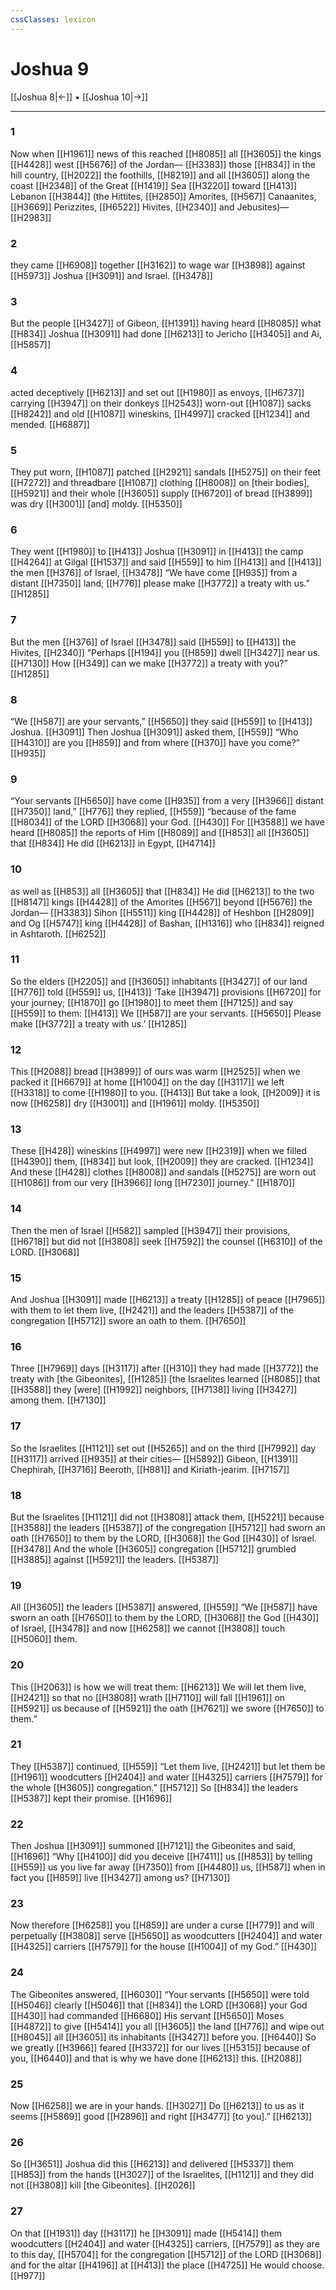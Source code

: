 ```yaml
---
cssClasses: lexicon
---
```


# Joshua 9

[[Joshua 8|←]] • [[Joshua 10|→]]

---

### 1
Now when [[H1961]] news of this reached [[H8085]] all [[H3605]] the kings [[H4428]] west [[H5676]] of the Jordan— [[H3383]] those [[H834]] in the hill country, [[H2022]] the foothills, [[H8219]] and all [[H3605]] along the coast [[H2348]] of the Great [[H1419]] Sea [[H3220]] toward [[H413]] Lebanon [[H3844]] (the Hittites, [[H2850]] Amorites, [[H567]] Canaanites, [[H3669]] Perizzites, [[H6522]] Hivites, [[H2340]] and Jebusites)— [[H2983]]

### 2
they came [[H6908]] together [[H3162]] to wage war [[H3898]] against [[H5973]] Joshua [[H3091]] and Israel. [[H3478]]

### 3
But the people [[H3427]] of Gibeon, [[H1391]] having heard [[H8085]] what [[H834]] Joshua [[H3091]] had done [[H6213]] to Jericho [[H3405]] and Ai, [[H5857]]

### 4
acted deceptively [[H6213]] and set out [[H1980]] as envoys, [[H6737]] carrying [[H3947]] on their donkeys [[H2543]] worn-out [[H1087]] sacks [[H8242]] and old [[H1087]] wineskins, [[H4997]] cracked [[H1234]] and mended. [[H6887]]

### 5
They put worn, [[H1087]] patched [[H2921]] sandals [[H5275]] on their feet [[H7272]] and threadbare [[H1087]] clothing [[H8008]] on [their bodies], [[H5921]] and their whole [[H3605]] supply [[H6720]] of bread [[H3899]] was dry [[H3001]] [and] moldy. [[H5350]]

### 6
They went [[H1980]] to [[H413]] Joshua [[H3091]] in [[H413]] the camp [[H4264]] at Gilgal [[H1537]] and said [[H559]] to him [[H413]] and [[H413]] the men [[H376]] of Israel, [[H3478]] “We have come [[H935]] from a distant [[H7350]] land; [[H776]] please make [[H3772]] a treaty with us.” [[H1285]]

### 7
But the men [[H376]] of Israel [[H3478]] said [[H559]] to [[H413]] the Hivites, [[H2340]] “Perhaps [[H194]] you [[H859]] dwell [[H3427]] near us. [[H7130]] How [[H349]] can we make [[H3772]] a treaty with you?” [[H1285]]

### 8
“We [[H587]] are your servants,” [[H5650]] they said [[H559]] to [[H413]] Joshua. [[H3091]] Then Joshua [[H3091]] asked them, [[H559]] “Who [[H4310]] are you [[H859]] and from where [[H370]] have you come?” [[H935]]

### 9
“Your servants [[H5650]] have come [[H935]] from a very [[H3966]] distant [[H7350]] land,” [[H776]] they replied, [[H559]] “because of the fame [[H8034]] of the LORD [[H3068]] your God. [[H430]] For [[H3588]] we have heard [[H8085]] the reports of Him [[H8089]] and [[H853]] all [[H3605]] that [[H834]] He did [[H6213]] in Egypt, [[H4714]]

### 10
as well as [[H853]] all [[H3605]] that [[H834]] He did [[H6213]] to the two [[H8147]] kings [[H4428]] of the Amorites [[H567]] beyond [[H5676]] the Jordan— [[H3383]] Sihon [[H5511]] king [[H4428]] of Heshbon [[H2809]] and Og [[H5747]] king [[H4428]] of Bashan, [[H1316]] who [[H834]] reigned in Ashtaroth. [[H6252]]

### 11
So the elders [[H2205]] and [[H3605]] inhabitants [[H3427]] of our land [[H776]] told [[H559]] us, [[H413]] ‘Take [[H3947]] provisions [[H6720]] for your journey; [[H1870]] go [[H1980]] to meet them [[H7125]] and say [[H559]] to them: [[H413]] We [[H587]] are your servants. [[H5650]] Please make [[H3772]] a treaty with us.’ [[H1285]]

### 12
This [[H2088]] bread [[H3899]] of ours was warm [[H2525]] when we packed it [[H6679]] at home [[H1004]] on the day [[H3117]] we left [[H3318]] to come [[H1980]] to you. [[H413]] But take a look, [[H2009]] it is now [[H6258]] dry [[H3001]] and [[H1961]] moldy. [[H5350]]

### 13
These [[H428]] wineskins [[H4997]] were new [[H2319]] when we filled [[H4390]] them, [[H834]] but look, [[H2009]] they are cracked. [[H1234]] And these [[H428]] clothes [[H8008]] and sandals [[H5275]] are worn out [[H1086]] from our very [[H3966]] long [[H7230]] journey.” [[H1870]]

### 14
Then the men of Israel [[H582]] sampled [[H3947]] their provisions, [[H6718]] but did not [[H3808]] seek [[H7592]] the counsel [[H6310]] of the LORD. [[H3068]]

### 15
And Joshua [[H3091]] made [[H6213]] a treaty [[H1285]] of peace [[H7965]] with them  to let them live, [[H2421]] and the leaders [[H5387]] of the congregation [[H5712]] swore an oath to them. [[H7650]]

### 16
Three [[H7969]] days [[H3117]] after [[H310]] they had made [[H3772]] the treaty with [the Gibeonites], [[H1285]] [the Israelites learned [[H8085]] that [[H3588]] they [were] [[H1992]] neighbors, [[H7138]] living [[H3427]] among them. [[H7130]]

### 17
So the Israelites [[H1121]] set out [[H5265]] and on the third [[H7992]] day [[H3117]] arrived [[H935]] at their cities— [[H5892]] Gibeon, [[H1391]] Chephirah, [[H3716]] Beeroth, [[H881]] and Kiriath-jearim. [[H7157]]

### 18
But the Israelites [[H1121]] did not [[H3808]] attack them, [[H5221]] because [[H3588]] the leaders [[H5387]] of the congregation [[H5712]] had sworn an oath [[H7650]] to them  by the LORD, [[H3068]] the God [[H430]] of Israel. [[H3478]] And the whole [[H3605]] congregation [[H5712]] grumbled [[H3885]] against [[H5921]] the leaders. [[H5387]]

### 19
All [[H3605]] the leaders [[H5387]] answered, [[H559]] “We [[H587]] have sworn an oath [[H7650]] to them by the LORD, [[H3068]] the God [[H430]] of Israel, [[H3478]] and now [[H6258]] we cannot [[H3808]] touch [[H5060]] them. 

### 20
This [[H2063]] is how we will treat them: [[H6213]] We will let them live, [[H2421]] so that no [[H3808]] wrath [[H7110]] will fall [[H1961]] on [[H5921]] us because of [[H5921]] the oath [[H7621]] we swore [[H7650]] to them.” 

### 21
They [[H5387]] continued, [[H559]] “Let them live, [[H2421]] but let them be [[H1961]] woodcutters [[H2404]] and water [[H4325]] carriers [[H7579]] for the whole [[H3605]] congregation.” [[H5712]] So [[H834]] the leaders [[H5387]] kept their promise. [[H1696]]

### 22
Then Joshua [[H3091]] summoned [[H7121]] the Gibeonites  and said, [[H1696]] “Why [[H4100]] did you deceive [[H7411]] us [[H853]] by telling [[H559]] us you live far away [[H7350]] from [[H4480]] us, [[H587]] when in fact you [[H859]] live [[H3427]] among us? [[H7130]]

### 23
Now therefore [[H6258]] you [[H859]] are under a curse [[H779]] and will perpetually [[H3808]] serve [[H5650]] as woodcutters [[H2404]] and water [[H4325]] carriers [[H7579]] for the house [[H1004]] of my God.” [[H430]]

### 24
The Gibeonites answered, [[H6030]] “Your servants [[H5650]] were told [[H5046]] clearly [[H5046]] that [[H834]] the LORD [[H3068]] your God [[H430]] had commanded [[H6680]] His servant [[H5650]] Moses [[H4872]] to give [[H5414]] you all [[H3605]] the land [[H776]] and wipe out [[H8045]] all [[H3605]] its inhabitants [[H3427]] before you. [[H6440]] So we greatly [[H3966]] feared [[H3372]] for our lives [[H5315]] because of you, [[H6440]] and that is why we have done [[H6213]] this. [[H2088]]

### 25
Now [[H6258]] we are in your hands. [[H3027]] Do [[H6213]] to us  as it seems [[H5869]] good [[H2896]] and right [[H3477]] [to you].” [[H6213]]

### 26
So [[H3651]] Joshua did this [[H6213]] and delivered [[H5337]] them [[H853]] from the hands [[H3027]] of the Israelites, [[H1121]] and they did not [[H3808]] kill [the Gibeonites]. [[H2026]]

### 27
On that [[H1931]] day [[H3117]] he [[H3091]] made [[H5414]] them woodcutters [[H2404]] and water [[H4325]] carriers, [[H7579]] as they are to this day, [[H5704]] for the congregation [[H5712]] of the LORD [[H3068]] and for the altar [[H4196]] at [[H413]] the place [[H4725]] He would choose. [[H977]]

